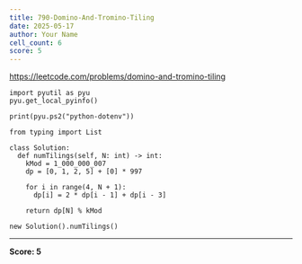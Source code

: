 ```yaml
---
title: 790-Domino-And-Tromino-Tiling
date: 2025-05-17
author: Your Name
cell_count: 6
score: 5
---
```


https://leetcode.com/problems/domino-and-tromino-tiling


```
import pyutil as pyu
pyu.get_local_pyinfo()
```


```
print(pyu.ps2("python-dotenv"))
```


```
from typing import List
```


```
class Solution:
  def numTilings(self, N: int) -> int:
    kMod = 1_000_000_007
    dp = [0, 1, 2, 5] + [0] * 997

    for i in range(4, N + 1):
      dp[i] = 2 * dp[i - 1] + dp[i - 3]

    return dp[N] % kMod
```


```
new Solution().numTilings()
```


---
**Score: 5**